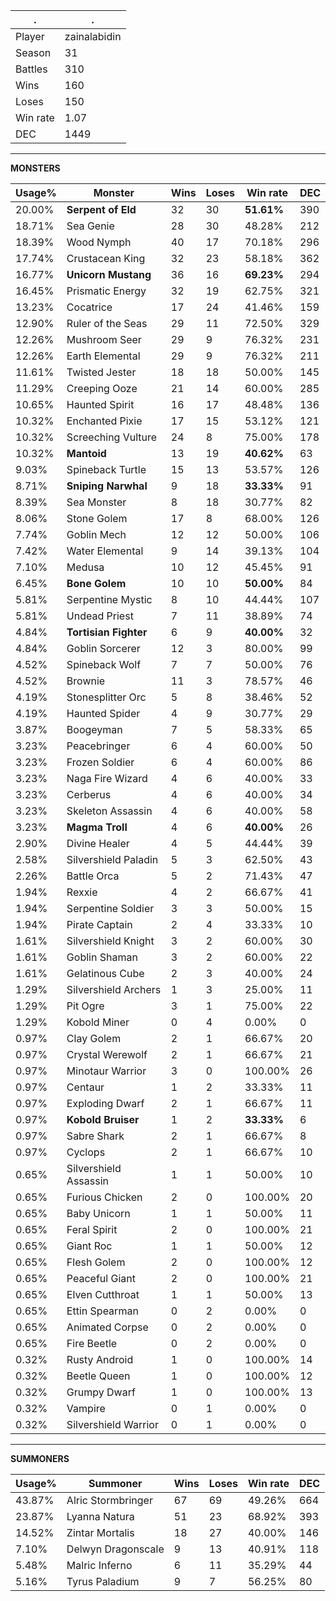 .|.
|-|-
Player|zainalabidin
Season|31
Battles|310
Wins|160
Loses|150
Win rate|1.07
DEC|1449

---
**MONSTERS**

Usage%|Monster|Wins|Loses|Win rate|DEC|
-|-|-|-|-|-|
20.00%|**Serpent of Eld**|32|30|**51.61%**|390|
18.71%|Sea Genie|28|30|48.28%|212|
18.39%|Wood Nymph|40|17|70.18%|296|
17.74%|Crustacean King|32|23|58.18%|362|
16.77%|**Unicorn Mustang**|36|16|**69.23%**|294|
16.45%|Prismatic Energy|32|19|62.75%|321|
13.23%|Cocatrice|17|24|41.46%|159|
12.90%|Ruler of the Seas|29|11|72.50%|329|
12.26%|Mushroom Seer|29|9|76.32%|231|
12.26%|Earth Elemental|29|9|76.32%|211|
11.61%|Twisted Jester|18|18|50.00%|145|
11.29%|Creeping Ooze|21|14|60.00%|285|
10.65%|Haunted Spirit|16|17|48.48%|136|
10.32%|Enchanted Pixie|17|15|53.12%|121|
10.32%|Screeching Vulture|24|8|75.00%|178|
10.32%|**Mantoid**|13|19|**40.62%**|63|
9.03%|Spineback Turtle|15|13|53.57%|126|
8.71%|**Sniping Narwhal**|9|18|**33.33%**|91|
8.39%|Sea Monster|8|18|30.77%|82|
8.06%|Stone Golem|17|8|68.00%|126|
7.74%|Goblin Mech|12|12|50.00%|106|
7.42%|Water Elemental|9|14|39.13%|104|
7.10%|Medusa|10|12|45.45%|91|
6.45%|**Bone Golem**|10|10|**50.00%**|84|
5.81%|Serpentine Mystic|8|10|44.44%|107|
5.81%|Undead Priest|7|11|38.89%|74|
4.84%|**Tortisian Fighter**|6|9|**40.00%**|32|
4.84%|Goblin Sorcerer|12|3|80.00%|99|
4.52%|Spineback Wolf|7|7|50.00%|76|
4.52%|Brownie|11|3|78.57%|46|
4.19%|Stonesplitter Orc|5|8|38.46%|52|
4.19%|Haunted Spider|4|9|30.77%|29|
3.87%|Boogeyman|7|5|58.33%|65|
3.23%|Peacebringer|6|4|60.00%|50|
3.23%|Frozen Soldier|6|4|60.00%|86|
3.23%|Naga Fire Wizard|4|6|40.00%|33|
3.23%|Cerberus|4|6|40.00%|34|
3.23%|Skeleton Assassin|4|6|40.00%|58|
3.23%|**Magma Troll**|4|6|**40.00%**|26|
2.90%|Divine Healer|4|5|44.44%|39|
2.58%|Silvershield Paladin|5|3|62.50%|43|
2.26%|Battle Orca|5|2|71.43%|47|
1.94%|Rexxie|4|2|66.67%|41|
1.94%|Serpentine Soldier|3|3|50.00%|15|
1.94%|Pirate Captain|2|4|33.33%|10|
1.61%|Silvershield Knight|3|2|60.00%|30|
1.61%|Goblin Shaman|3|2|60.00%|22|
1.61%|Gelatinous Cube|2|3|40.00%|24|
1.29%|Silvershield Archers|1|3|25.00%|11|
1.29%|Pit Ogre|3|1|75.00%|22|
1.29%|Kobold Miner|0|4|0.00%|0|
0.97%|Clay Golem|2|1|66.67%|20|
0.97%|Crystal Werewolf|2|1|66.67%|21|
0.97%|Minotaur Warrior|3|0|100.00%|26|
0.97%|Centaur|1|2|33.33%|11|
0.97%|Exploding Dwarf|2|1|66.67%|11|
0.97%|**Kobold Bruiser**|1|2|**33.33%**|6|
0.97%|Sabre Shark|2|1|66.67%|8|
0.97%|Cyclops|2|1|66.67%|10|
0.65%|Silvershield Assassin|1|1|50.00%|10|
0.65%|Furious Chicken|2|0|100.00%|20|
0.65%|Baby Unicorn|1|1|50.00%|11|
0.65%|Feral Spirit|2|0|100.00%|21|
0.65%|Giant Roc|1|1|50.00%|12|
0.65%|Flesh Golem|2|0|100.00%|12|
0.65%|Peaceful Giant|2|0|100.00%|21|
0.65%|Elven Cutthroat|1|1|50.00%|13|
0.65%|Ettin Spearman|0|2|0.00%|0|
0.65%|Animated Corpse|0|2|0.00%|0|
0.65%|Fire Beetle|0|2|0.00%|0|
0.32%|Rusty Android|1|0|100.00%|14|
0.32%|Beetle Queen|1|0|100.00%|12|
0.32%|Grumpy Dwarf|1|0|100.00%|13|
0.32%|Vampire|0|1|0.00%|0|
0.32%|Silvershield Warrior|0|1|0.00%|0|

---
**SUMMONERS**

Usage%|Summoner|Wins|Loses|Win rate|DEC|
-|-|-|-|-|-|
43.87%|Alric Stormbringer|67|69|49.26%|664|
23.87%|Lyanna Natura|51|23|68.92%|393|
14.52%|Zintar Mortalis|18|27|40.00%|146|
7.10%|Delwyn Dragonscale|9|13|40.91%|118|
5.48%|Malric Inferno|6|11|35.29%|44|
5.16%|Tyrus Paladium|9|7|56.25%|80|
